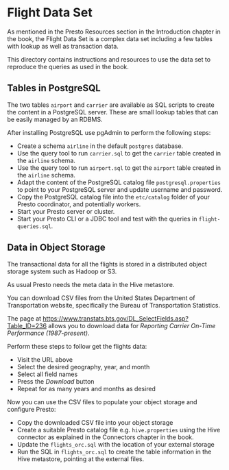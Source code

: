 # Flight Data Set

As mentioned in the Presto Resources section in the Introduction chapter in the
book, the Flight Data Set is a complex data set including a few tables with
lookup as well as transaction data.

This directory contains instructions and resources to use the data set to
reproduce the queries as used in the book.

## Tables in PostgreSQL

The two tables `airport` and `carrier` are available as SQL scripts to create
the content in a PostgreSQL server. These are small lookup tables that can be
easily managed by an RDBMS.

After installing PostgreSQL use pgAdmin to perform the following steps:

* Create a schema `airline` in the default `postgres` database.
* Use the query tool to run `carrier.sql` to get the `carrier` table created in
  the `airline` schema.
* Use the query tool to run `airport.sql` to get the `airport` table created in
  the `airline` schema.
* Adapt the content of the PostgreSQL catalog file `postgresql.properties` to
  point to your PostgreSQL server and update username and password.
* Copy the PostgreSQL catalog file into the `etc/catalog` folder of your Presto
  coordinator, and potentially workers.
* Start your Presto server or cluster.
* Start your Presto CLI or a JDBC tool and test with the queries in
  `flight-queries.sql`.

## Data in Object Storage

The transactional data for all the flights is stored in a distributed object
storage system such as Hadoop or S3.

As usual Presto needs the meta data in the Hive metastore.

You can download CSV files from the United States Department of Transportation
website, specifically the Bureau of Transportation Statistics.

The page at https://www.transtats.bts.gov/DL_SelectFields.asp?Table_ID=236
allows you to download data for _Reporting Carrier On-Time Performance
(1987-present)_.

Perform these steps to follow get the flights data:

* Visit the URL above
* Select the desired geography, year, and month 
* Select all field names
* Press the _Download_ button
* Repeat for as many years and months as desired

Now you can use the CSV files to populate your object storage and configure Presto: 

* Copy the downloaded CSV file into your object storage
* Create a suitable Presto catalog file e.g. `hive.properties` using the Hive
  connector as explained in the Connectors chapter in the book.
* Update the `flights_orc.sql` with the location of your external storage 
* Run the SQL in `flights_orc.sql` to create the table information in the Hive
  metastore, pointing at the external files.

